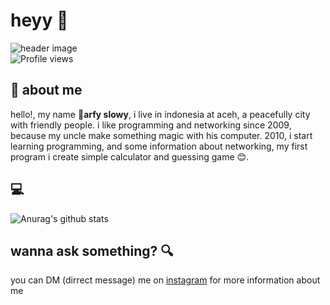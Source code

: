 # heyy :wave:
![header image](https://image.freepik.com/free-vector/bundle-programming-scenes-flat-people-situations_9209-3163.jpg) \
![Profile views](https://gpvc.arturio.dev/slowy07)

## :boy: about me 
hello!, my name :boy:**arfy slowy**, i live in indonesia at aceh, a peacefully city with friendly people. i like programming and networking since 2009, because my uncle make something magic with his computer. 2010, i start learning programming, and some information about networking, my first program i create simple calculator and guessing game :blush:.


## :computer:
![Anurag's github stats](https://github-readme-stats.vercel.app/api?username=slowy07&show_icons=true) 

## wanna ask something? :mag:
you can DM (dirrect message) me on [instagram](https://instagram.com/arfy.slowy) for more information about me
